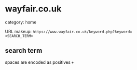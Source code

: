 # wayfair.co.uk

category: home

URL makeup: `https://www.wayfair.co.uk/keyword.php?keyword=<SEARCH_TERM>`

## search term
spaces are encoded as positives `+`
